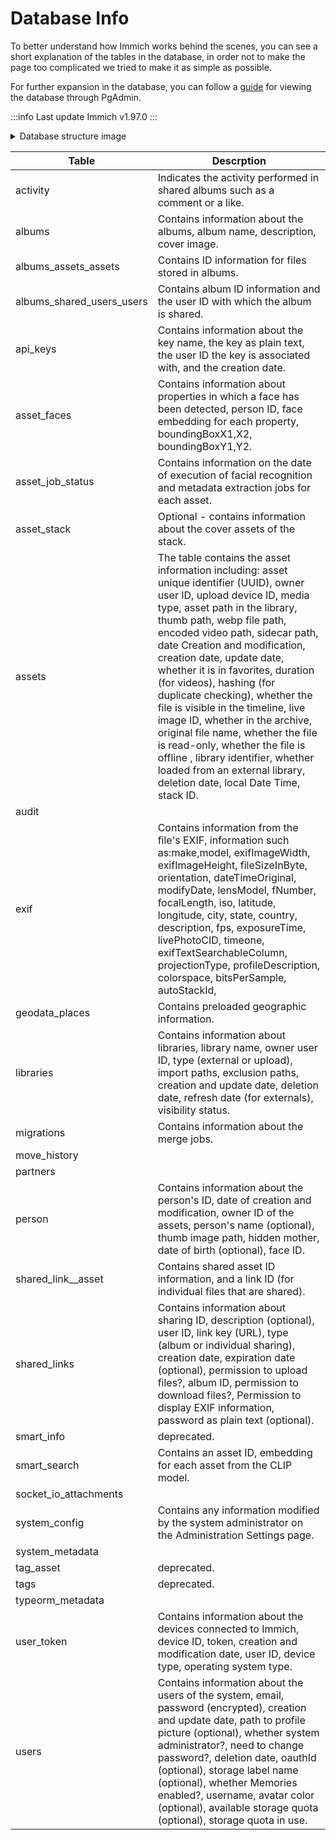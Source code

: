 # Database Info

To better understand how Immich works behind the scenes, you can see a short explanation of the tables in the database, in order not to make the page too complicated we tried to make it as simple as possible.

For further expansion in the database, you can follow a [guide](/docs/guides/database-gui.md) for viewing the database through PgAdmin.

:::info Last update
Immich v1.97.0
:::

<details>
<summary>Database structure image</summary>

[Full image](https://raw.githubusercontent.com/immich-app/immich/main/docs/docs/administration/img/database-structure.png)
<img src={require('./img/database-structure.png').default} title='Database Structure' />

</details>





| **Table**                 | **Descrption**                                                                                                                                                                                                                                                                                                                                                                                                                                                                                                                                                                                                                                         |
| --------------------------- | -------------------------------------------------------------------------------------------------------------------------------------------------------------------------------------------------------------------------------------------------------------------------------------------------------------------------------------------------------------------------------------------------------------------------------------------------------------------------------------------------------------------------------------------------------------------------------------------------------------------------------------------------------- |
| activity                  | Indicates the activity performed in shared albums such as a comment or a like.                                                                                                                                                                                                                                                                                                                                                                                                                                                                                                                                                                         |
| albums                    | Contains information about the albums, album name, description, cover image.                                                                                                                                                                                                                                                                                                                                                                                                                                                                                                                                                                           |
| albums_assets_assets      | Contains ID information for files stored in albums.                                                                                                                                                                                                                                                                                                                                                                                                                                                                                                                                                                                                    |
| albums_shared_users_users | Contains album ID information and the user ID with which the album is shared.                                                                                                                                                                                                                                                                                                                                                                                                                                                                                                                                                                          |
| api_keys                  | Contains information about the key name, the key as plain text, the user ID the key is associated with, and the creation date.                                                                                                                                                                                                                                                                                                                                                                                                                                                                                                                         |
| asset_faces               | Contains information about properties in which a face has been detected, person ID, face embedding for each property, boundingBoxX1,X2, boundingBoxY1,Y2.                                                                                                                                                                                                                                                                                                                                                                                                                                                                                              |
| asset_job_status          | Contains information on the date of execution of facial recognition and metadata extraction jobs for each asset.                                                                                                                                                                                                                                                                                                                                                                                                                                                                                                                                       |
| asset_stack               | Optional - contains information about the cover assets of the stack.                                                                                                                                                                                                                                                                                                                                                                                                                                                                                                                                                                                   |
| assets                    | The table contains the asset information including: asset unique identifier (UUID), owner user ID, upload device ID, media type, asset path in the library, thumb path, webp file path, encoded video path, sidecar path, date Creation and modification, creation date, update date, whether it is in favorites, duration (for videos), hashing (for duplicate checking), whether the file is visible in the timeline, live image ID, whether in the archive, original file name, whether the file is read-only, whether the file is offline , library identifier, whether loaded from an external library, deletion date, local Date Time, stack ID. |
| audit                     |                                                                                                                                                                                                                                                                                                                                                                                                                                                                                                                                                                                                                                                        |
| exif                      | Contains information from the file's EXIF, information such as:make,model,	exifImageWidth,	exifImageHeight,	fileSizeInByte,	orientation,	dateTimeOriginal,	modifyDate,	lensModel,	fNumber,	focalLength,	iso,	latitude,	longitude,	city,	state,	country,	description,	fps,	exposureTime,	livePhotoCID,	timeone,	exifTextSearchableColumn,	projectionType,	profileDescription,	colorspace,	bitsPerSample,	autoStackId,                                                                                                                                                                                                                                   |
| geodata_places            | Contains preloaded geographic information.                                                                                                                                                                                                                                                                                                                                                                                                                                                                                                                                                                                                             |
| libraries                 | Contains information about libraries, library name, owner user ID, type (external or upload), import paths, exclusion paths, creation and update date, deletion date, refresh date (for externals), visibility status.                                                                                                                                                                                                                                                                                                                                                                                                                                 |
| migrations                | Contains information about the merge jobs.                                                                                                                                                                                                                                                                                                                                                                                                                                                                                                                                                                                                             |
| move_history              |                                                                                                                                                                                                                                                                                                                                                                                                                                                                                                                                                                                                                                                        |
| partners                  |                                                                                                                                                                                                                                                                                                                                                                                                                                                                                                                                                                                                                                                        |
| person                    | Contains information about the person's ID, date of creation and modification, owner ID of the assets, person's name (optional), thumb image path, hidden mother, date of birth (optional), face ID.                                                                                                                                                                                                                                                                                                                                                                                                                                                   |
| shared_link__asset        | Contains shared asset ID information, and a link ID (for individual files that are shared).                                                                                                                                                                                                                                                                                                                                                                                                                                                                                                                                                            |
| shared_links              | Contains information about sharing ID, description (optional), user ID, link key (URL), type (album or individual sharing), creation date, expiration date (optional), permission to upload files?, album ID, permission to download files?, Permission to display EXIF information, password as plain text (optional).                                                                                                                                                                                                                                                                                                                                |
| smart_info                | deprecated.                                                                                                                                                                                                                                                                                                                                                                                                                                                                                                                                                                                                                                            |
| smart_search              | Contains an asset ID, embedding for each asset from the CLIP model.                                                                                                                                                                                                                                                                                                                                                                                                                                                                                                                                                                                    |
| socket_io_attachments     |                                                                                                                                                                                                                                                                                                                                                                                                                                                                                                                                                                                                                                                        |
| system_config             | Contains any information modified by the system administrator on the Administration Settings page.                                                                                                                                                                                                                                                                                                                                                                                                                                                                                                                                                     |
| system_metadata           |                                                                                                                                                                                                                                                                                                                                                                                                                                                                                                                                                                                                                                                        |
| tag_asset                 | deprecated.                                                                                                                                                                                                                                                                                                                                                                                                                                                                                                                                                                                                                                            |
| tags                      | deprecated.                                                                                                                                                                                                                                                                                                                                                                                                                                                                                                                                                                                                                                            |
| typeorm_metadata          |                                                                                                                                                                                                                                                                                                                                                                                                                                                                                                                                                                                                                                                        |
| user_token                | Contains information about the devices connected to Immich, device ID, token, creation and modification date, user ID, device type, operating system type.                                                                                                                                                                                                                                                                                                                                                                                                                                                                                             |
| users                     | Contains information about the users of the system, email, password (encrypted), creation and update date, path to profile picture (optional), whether system administrator?, need to change password?, deletion date, oauthId (optional), storage label name (optional), whether Memories enabled?, username, avatar color (optional), available storage quota (optional), storage quota in use.                                                                                                                                                                                                                                                      |
